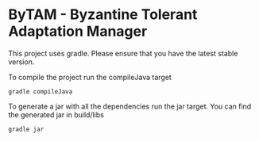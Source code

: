# ByTAM - Byzantine Tolerant Adaptation Manager

This project uses gradle. Please ensure that you have the latest stable version.

To compile the project run the compileJava target
```
gradle compileJava
```

To generate a jar with all the dependencies run the jar target. You can find the generated jar in build/libs
```
gradle jar
```